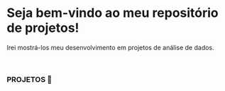 # Seja bem-vindo ao meu repositório de projetos!

Irei mostrá-los meu desenvolvimento em projetos de análise de dados.

<br>

###  PROJETOS 📑






